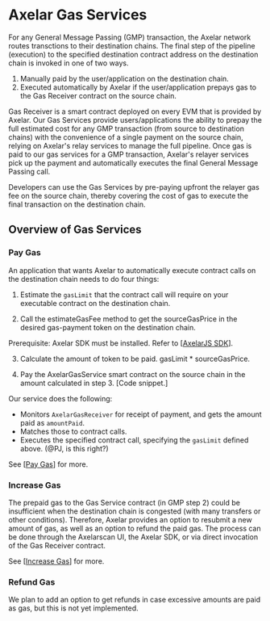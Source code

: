 # Axelar Gas Services

For any General Message Passing (GMP) transaction, the Axelar network routes transctions to their destination chains. The final step of the pipeline (execution) to the specified destination contract address on the destination chain is invoked in one of two ways. 
1. Manually paid by the user/application on the destination chain.
2. Executed automatically by Axelar if the user/application prepays gas to the Gas Receiver contract on the source chain.

Gas Receiver is a smart contract deployed on every EVM that is provided by Axelar. Our Gas Services provide users/applications the ability to prepay the full estimated cost for any GMP transaction (from source to destination chains) with the convenience of a single payment on the source chain, relying on Axelar's relay services to manage the full pipeline. Once gas is paid to our gas services for a GMP transaction, Axelar's relayer services pick up the payment and automatically executes the final General Message Passing call.

Developers can use the Gas Services by pre-paying upfront the relayer gas fee on the source chain, thereby covering the cost of gas to execute the final transaction on the destination chain. 

## Overview of Gas Services

### Pay Gas

An application that wants Axelar to automatically execute contract calls on the destination chain needs to do four things:

1. Estimate the `gasLimit` that the contract call will require on your executable contract on the destination chain.

2. Call the estimateGasFee method to get the sourceGasPrice in the desired gas-payment token on the destination chain. 

Prerequisite: Axelar SDK must be installed. Refer to [[AxelarJS SDK](axelarjs-sdk/token-transfer-dep-addr)].

3. Calculate the amount of token to be paid. 
gasLimit * sourceGasPrice.

4. Pay the AxelarGasService smart contract on the source chain in the amount calculated in step 3. 
[Code snippet.]

Our service does the following:

- Monitors `AxelarGasReceiver` for receipt of payment, and gets the amount paid as `amountPaid`.
- Matches those to contract calls.
- Executes the specified contract call, specifying the `gasLimit` defined above. (@PJ, is this right?)

See [[Pay Gas](pay-gas)] for more.

### Increase Gas

The prepaid gas to the Gas Service contract (in GMP step 2) could be insufficient when the destination chain is congested (with many transfers or other conditions). Therefore, Axelar provides an option to resubmit a new amount of gas, as well as an option to refund the paid gas. The process can be done through the Axelarscan UI, the Axelar SDK, or via direct invocation of the Gas Receiver contract. 

See [[Increase Gas](increase-gas)] for more.

### Refund Gas

We plan to add an option to get refunds in case excessive amounts are paid as gas, but this is not yet implemented.
